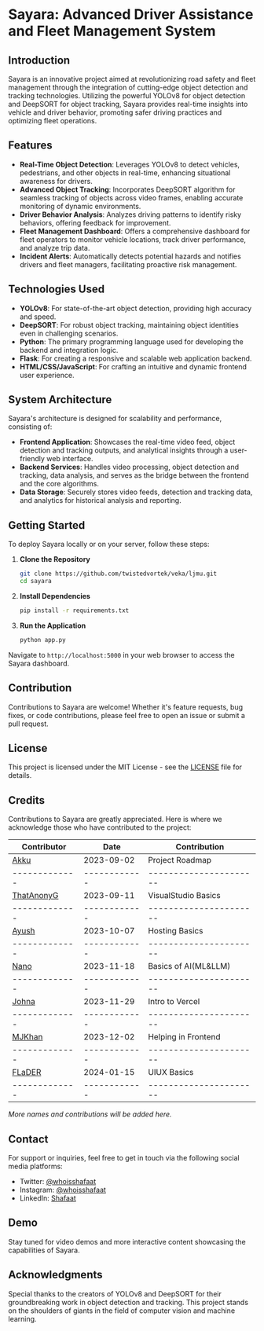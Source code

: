 # Sayara: Advanced Driver Assistance and Fleet Management System

## Introduction

Sayara is an innovative project aimed at revolutionizing road safety and fleet management through the integration of cutting-edge object detection and tracking technologies. Utilizing the powerful YOLOv8 for object detection and DeepSORT for object tracking, Sayara provides real-time insights into vehicle and driver behavior, promoting safer driving practices and optimizing fleet operations.

## Features

- **Real-Time Object Detection**: Leverages YOLOv8 to detect vehicles, pedestrians, and other objects in real-time, enhancing situational awareness for drivers.
- **Advanced Object Tracking**: Incorporates DeepSORT algorithm for seamless tracking of objects across video frames, enabling accurate monitoring of dynamic environments.
- **Driver Behavior Analysis**: Analyzes driving patterns to identify risky behaviors, offering feedback for improvement.
- **Fleet Management Dashboard**: Offers a comprehensive dashboard for fleet operators to monitor vehicle locations, track driver performance, and analyze trip data.
- **Incident Alerts**: Automatically detects potential hazards and notifies drivers and fleet managers, facilitating proactive risk management.

## Technologies Used

- **YOLOv8**: For state-of-the-art object detection, providing high accuracy and speed.
- **DeepSORT**: For robust object tracking, maintaining object identities even in challenging scenarios.
- **Python**: The primary programming language used for developing the backend and integration logic.
- **Flask**: For creating a responsive and scalable web application backend.
- **HTML/CSS/JavaScript**: For crafting an intuitive and dynamic frontend user experience.

## System Architecture

Sayara's architecture is designed for scalability and performance, consisting of:

- **Frontend Application**: Showcases the real-time video feed, object detection and tracking outputs, and analytical insights through a user-friendly web interface.
- **Backend Services**: Handles video processing, object detection and tracking, data analysis, and serves as the bridge between the frontend and the core algorithms.
- **Data Storage**: Securely stores video feeds, detection and tracking data, and analytics for historical analysis and reporting.

## Getting Started

To deploy Sayara locally or on your server, follow these steps:

1. **Clone the Repository**
   ```bash
   git clone https://github.com/twistedvortek/veka/ljmu.git
   cd sayara
   ```

2. **Install Dependencies**
   ```bash
   pip install -r requirements.txt
   ```

3. **Run the Application**
   ```bash
   python app.py
   ```

Navigate to `http://localhost:5000` in your web browser to access the Sayara dashboard.

## Contribution

Contributions to Sayara are welcome! Whether it's feature requests, bug fixes, or code contributions, please feel free to open an issue or submit a pull request.

## License

This project is licensed under the MIT License - see the [LICENSE](LICENSE) file for details.


## Credits

Contributions to Sayara are greatly appreciated. Here is where we acknowledge those who have contributed to the project:

| Contributor | Date       | Contribution         |
|-------------|------------|----------------------|
| [Akku]([Akku](https://github.com/akashdeepghosh))        | 2023-09-02 | Project Roadmap      |
|-------------|------------|----------------------|
| [ThatAnonyG]([ThatAnonyG](https://github.com/ThatAnonyG))  | 2023-09-11 | VisualStudio Basics  |
|-------------|------------|----------------------|
| [Ayush]([Ayush](https://github.com/ayush123460))       | 2023-10-07 | Hosting Basics       |
|-------------|------------|----------------------|
| [Nano]([Nano](https://github.com/raaasin))        | 2023-11-18 | Basics of AI(ML&LLM) |
|-------------|------------|----------------------|
| [Johna]([Johna](https://github.com/Kartikeya-agg))       | 2023-11-29 | Intro to Vercel      |
|-------------|------------|----------------------|
| [MJKhan]([MJKhan](https://github.com/MJKhan1400))       | 2023-12-02 | Helping in Frontend  |
|-------------|------------|----------------------|
| [FLaDER](https://github.com/DevyanshKalra)      | 2024-01-15 | UIUX Basics          |
|-------------|------------|----------------------|


*More names and contributions will be added here.*

## Contact

For support or inquiries, feel free to get in touch via the following social media platforms:
- Twitter: [@whoisshafaat](https://twitter.com/whoisshafaat)
- Instagram: [@whoisshafaat](https://instagram.com/whoisshafaat)
- LinkedIn: [Shafaat](https://www.linkedin.com/in/shafaatahmed)

## Demo

Stay tuned for video demos and more interactive content showcasing the capabilities of Sayara.

## Acknowledgments

Special thanks to the creators of YOLOv8 and DeepSORT for their groundbreaking work in object detection and tracking. This project stands on the shoulders of giants in the field of computer vision and machine learning.
